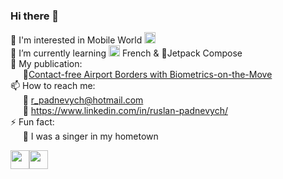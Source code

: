 ### Hi there 👋

<!-- - 🔭 I’m currently working on ... -->
👀 I'm interested in Mobile World <img width="18" src="https://user-images.githubusercontent.com/23242658/160707094-9ba8a05b-5de2-44de-8105-72441e73d25a.png"/> </br>
🌱 I’m currently learning <img width="18" src="https://user-images.githubusercontent.com/23242658/160706416-04622bb8-5cbd-469d-a067-b9e4fbf81dbd.png"/> French & 🚀Jetpack Compose
</br>
📰 My publication:
</br>
&nbsp;&nbsp;&nbsp;&nbsp;&nbsp;🔹[Contact-free Airport Borders with Biometrics-on-the-Move](https://www.researchgate.net/publication/352845575_Contact-free_Airport_Borders_with_Biometrics-on-the-Move)
</br>
📫 How to reach me:
</br>
&nbsp;&nbsp;&nbsp;&nbsp;&nbsp;📧 r_padnevych@hotmail.com
</br>
&nbsp;&nbsp;&nbsp;&nbsp;&nbsp;🔗 https://www.linkedin.com/in/ruslan-padnevych/
</br>
⚡ Fun fact:
</br>
&nbsp;&nbsp;&nbsp;&nbsp;&nbsp;🎤 I was a singer in my hometown

<img width="30" src="https://user-images.githubusercontent.com/23242658/160705773-2be049b6-6a56-4d4a-a2ed-34fbcb0954ca.png"/><img width="30" src="https://user-images.githubusercontent.com/23242658/160706247-9f2408aa-43c2-4a21-ad48-48d8605d7951.png"/>
